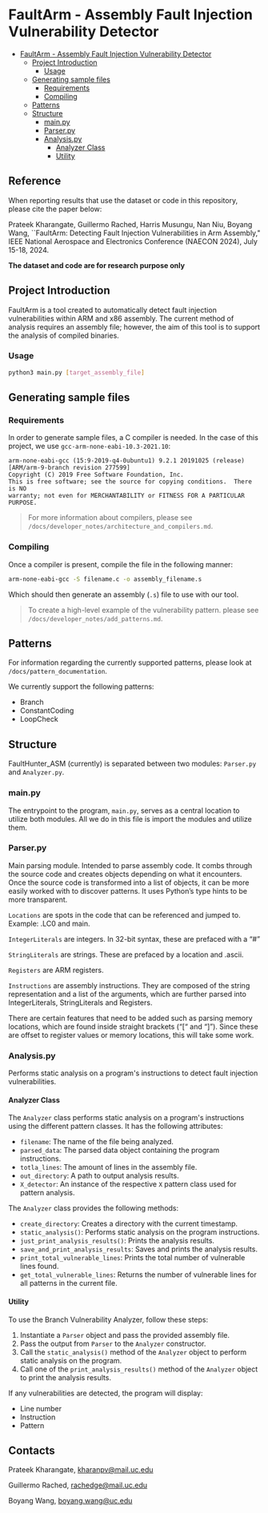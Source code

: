 # FaultArm - Assembly Fault Injection Vulnerability Detector

- [FaultArm - Assembly Fault Injection Vulnerability Detector](#faulthunter_asm---assembly-fault-injection-vulnerability-detector)
  - [Project Introduction](#project-introduction)
    - [Usage](#usage)
  - [Generating sample files](#generating-sample-files)
    - [Requirements](#requirements)
    - [Compiling](#compiling)
  - [Patterns](#patterns)
  - [Structure](#structure)
    - [main.py](#mainpy)
    - [Parser.py](#parserpy)
    - [Analysis.py](#analysispy)
      - [Analyzer Class](#analyzer-class)
      - [Utility](#utility)

## Reference
When reporting results that use the dataset or code in this repository, please cite the paper below:

Prateek Kharangate, Guillermo Rached, Harris Musungu, Nan Niu, Boyang Wang, ``FaultArm: Detecting Fault Injection Vulnerabilities in Arm Assembly," IEEE National Aerospace and Electronics Conference (NAECON 2024), July 15-18, 2024.

**The dataset and code are for research purpose only**

## Project Introduction

FaultArm is a tool created to automatically detect fault injection vulnerabilities within ARM and x86 assembly. The current method of analysis requires an assembly file; however, the aim of this tool is to support the analysis of compiled binaries.

### Usage

```bash
python3 main.py [target_assembly_file]
```

## Generating sample files

### Requirements

In order to generate sample files, a C compiler is needed. In the case of this project, we use `gcc-arm-none-eabi-10.3-2021.10`:

```terminal
arm-none-eabi-gcc (15:9-2019-q4-0ubuntu1) 9.2.1 20191025 (release) [ARM/arm-9-branch revision 277599]
Copyright (C) 2019 Free Software Foundation, Inc.
This is free software; see the source for copying conditions.  There is NO
warranty; not even for MERCHANTABILITY or FITNESS FOR A PARTICULAR PURPOSE.
```

> For more information about compilers, please see `/docs/developer_notes/architecture_and_compilers.md`.

### Compiling

Once a compiler is present, compile the file in the following manner:

```bash
arm-none-eabi-gcc -S filename.c -o assembly_filename.s
```

Which should then generate an assembly (`.s`) file to use with our tool.

> To create a high-level example of the vulnerability pattern. please see `/docs/developer_notes/add_patterns.md`.

## Patterns

For information regarding the currently supported patterns, please look at `/docs/pattern_documentation`.

We currently support the following patterns:
- Branch
- ConstantCoding
- LoopCheck


## Structure

FaultHunter_ASM (currently) is separated between two modules: `Parser.py` and `Analyzer.py`.

### main.py

The entrypoint to the program, `main.py`, serves as a central location to utilize both modules. All we do in this file is import the modules and utilize them.

### Parser.py

Main parsing module. Intended to parse assembly code. It combs through the source code and creates objects depending on what it encounters. Once the source code is transformed into a list of objects, it can be more easily worked with to discover patterns. It uses Python’s type hints to be more transparent.

`Locations` are spots in the code that can be referenced and jumped to. Example: .LC0 and main.

`IntegerLiterals` are integers. In 32-bit syntax, these are prefaced with a “#”

`StringLiterals` are strings. These are prefaced by a location and .ascii.

`Registers` are ARM registers.

`Instructions` are assembly instructions. They are composed of the string representation and a list of the arguments, which are further parsed into IntegerLiterals, StringLiterals and Registers.

There are certain features that need to be added such as parsing memory locations, which are found inside straight brackets (“[“ and “]”). Since these are offset to register values or memory locations, this will take some work.

### Analysis.py

Performs static analysis on a program's instructions to detect fault injection vulnerabilities.

#### Analyzer Class

The `Analyzer` class performs static analysis on a program's instructions using the different pattern classes. It has the following attributes:

- `filename`: The name of the file being analyzed.
- `parsed_data`: The parsed data object containing the program instructions.
- `totla_lines`: The amount of lines in the assembly file.
- `out_directory`: A path to output analysis results.
- `X_detector`: An instance of the respective `X` pattern class used for pattern analysis.

The `Analyzer` class provides the following methods:

- `create_directory`: Creates a directory with the current timestamp.
- `static_analysis()`: Performs static analysis on the program instructions.
- `just_print_analysis_results()`: Prints the analysis results.
- `save_and_print_analysis_results`: Saves and prints the analysis results.
- `print_total_vulnerable_lines`: Prints the total number of vulnerable lines found.
- `get_total_vulnerable_lines`: Returns the number of vulnerable lines for all patterns in the current file.

#### Utility

To use the Branch Vulnerability Analyzer, follow these steps:

1. Instantiate a `Parser` object and pass the provided assembly file.
2. Pass the output from `Parser` to the `Analyzer` constructor.
3. Call the `static_analysis()` method of the `Analyzer` object to perform static analysis on the program.
4. Call one of the `print_analysis_results()` method of the `Analyzer` object to print the analysis results.

If any vulnerabilities are detected, the program will display:
- Line number
- Instruction
- Pattern

## Contacts
Prateek Kharangate, kharanpv@mail.uc.edu

Guillermo Rached, rachedge@mail.uc.edu

Boyang Wang, boyang.wang@uc.edu
